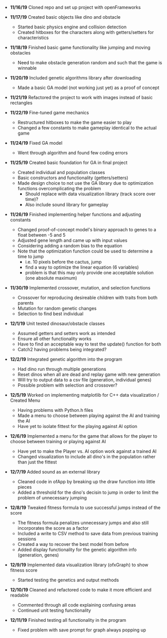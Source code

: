  - **11/16/19** Cloned repo and set up project with openFrameworks

 - **11/17/19** Created basic objects like dino and obstacle
	- Started basic physics engine and collision detection
	- Created hitboxes for the characters along with getters/setters for characteristics

 - **11/18/19** Finished basic game functionality like jumping and moving obstacles
	- Need to make obstacle generation random and such that the game is winnable 

 - **11/20/19** Included genetic algorithms library after downloading
	- Made a basic GA model (not working just yet) as a proof of concept

 - **11/21/19** Refactored the project to work with images instead of basic rectangles

 - **11/22/19** Fine-tuned game mechanics
	- Restructured hitboxes to make the game easier to play
	- Changed a few constants to make gameplay identical to the actual game

 - **11/24/19** Fixed GA model
	- Went through algorithm and found few coding errors

 - **11/25/19** Created basic foundation for GA in final project
	- Created individual and population classes
	- Basic constructors and functionality (getters/setters)
	- Made design choice to not use the GA library due to optimization functions overcomplicating the problem
		- Should replace with data visualization library (track score over time)?
		- Also include sound library for gameplay

 - **11/26/19** Finished implementing helper functions and adjusting constants
	- Changed proof-of-concept model's binary approach to genes to a float between -5 and 5
	- Adjusted gene length and came up with input values
	- Considering adding a random bias to the equation
	- Note that the optimization function could be used to determine a time to jump
		- i.e. 10 pixels before the cactus, jump
		- find a way to optimize the linear equation (6 variables)
		- problem is that this may only provide one acceptable solution (one absolute maximum)

 - **11/30/19** Implemented crossover, mutation, and selection functions
	- Crossover for reproducing desireable children with traits from both parents
	- Mutation for random genetic changes
	- Selection to find best individual

 - **12/1/19** Unit tested dinosaur/obstacle classes
	- Assumed getters and setters work as intended
	- Ensure all other functionality works
	- Have to find an acceptable way to test the update() function for both
	- Catch2 having problems being integrated?

 - **12/2/19** Integrated genetic algorithm into the program
	- Had dino run through multiple generations
	- Reset dinos when all are dead and replay game with new generation
	- Will try to output data to a csv file (generation, individual genes)
	- Possible problem with selection and crossover?

 - **12/5/19** Worked on implementing matplotlib for C++ data visualization / Created Menu
	- Having problems with Python.h files
	- Made a menu to choose between playing against the AI and training the AI
	- Have yet to isolate fittest for the playing against AI option

 - **12/6/19** Implemented a menu for the game that allows for the player to choose between training or playing against AI
	- Have yet to make the Player vs. AI option work against a trained AI
	- Changed visualization to include all dino's in the population rather than just the fittest

 - **12/7/19** Added sound as an external library
	- Cleaned code in ofApp by breaking up the draw function into little pieces
	- Added a threshold for the dino's decisin to jump in order to limit the problem of unnecessary jumping

 - **12/8/19** Tweaked fitness formula to use successful jumps instead of the score
	- The fitness formula penalizes unnecessary jumps and also still incorporates the score as a factor
	- Included a write to CSV method to save data from previous training sessions
	- Created a way to recover the best model from before
	- Added display functionality for the genetic algorithm info (generation, genes)

 - **12/9/19** Implemented data visualization library (ofxGraph) to show fitness score
	- Started testing the genetics and output methods

 - **12/10/19** Cleaned and refactored code to make it more efficient and readable
	- Commented through all code explaining confusing areas
	- Continued unit testing functionality

 - **12/11/19** Finished testing all functionality in the program
	- Fixed problem with save prompt for graph always popping up




